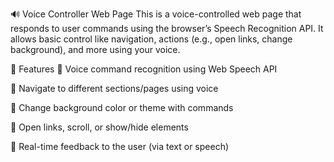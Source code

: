 🔊 Voice Controller Web Page
This is a voice-controlled web page that responds to user commands using the browser’s Speech Recognition API. It allows basic control like navigation, actions (e.g., open links, change background), and more using your voice.

🚀 Features
🎤 Voice command recognition using Web Speech API

🧭 Navigate to different sections/pages using voice

🎨 Change background color or theme with commands

🔗 Open links, scroll, or show/hide elements

🔄 Real-time feedback to the user (via text or speech)
